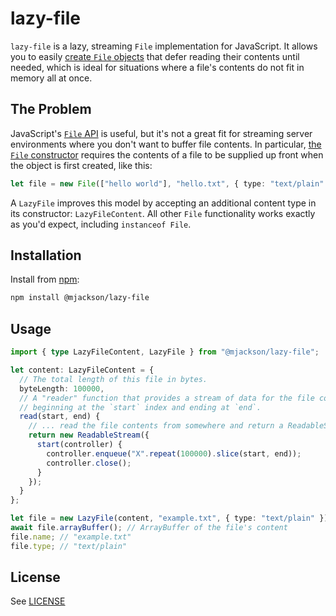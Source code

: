 # lazy-file

`lazy-file` is a lazy, streaming `File` implementation for JavaScript. It allows you to easily [create `File` objects](https://developer.mozilla.org/en-US/docs/Web/API/File) that defer reading their contents until needed, which is ideal for situations where a file's contents do not fit in memory all at once.

## The Problem

JavaScript's [`File` API](https://developer.mozilla.org/en-US/docs/Web/API/File) is useful, but it's not a great fit for streaming server environments where you don't want to buffer file contents. In particular, [the `File` constructor](https://developer.mozilla.org/en-US/docs/Web/API/File/File) requires the contents of a file to be supplied up front when the object is first created, like this:

```ts
let file = new File(["hello world"], "hello.txt", { type: "text/plain" });
```

A `LazyFile` improves this model by accepting an additional content type in its constructor: `LazyFileContent`. All other `File` functionality works exactly as you'd expect, including `instanceof File`.

## Installation

Install from [npm](https://www.npmjs.com/):

```sh
npm install @mjackson/lazy-file
```

## Usage

```ts
import { type LazyFileContent, LazyFile } from "@mjackson/lazy-file";

let content: LazyFileContent = {
  // The total length of this file in bytes.
  byteLength: 100000,
  // A "reader" function that provides a stream of data for the file contents,
  // beginning at the `start` index and ending at `end`.
  read(start, end) {
    // ... read the file contents from somewhere and return a ReadableStream
    return new ReadableStream({
      start(controller) {
        controller.enqueue("X".repeat(100000).slice(start, end));
        controller.close();
      }
    });
  }
};

let file = new LazyFile(content, "example.txt", { type: "text/plain" });
await file.arrayBuffer(); // ArrayBuffer of the file's content
file.name; // "example.txt"
file.type; // "text/plain"
```

## License

See [LICENSE](https://github.com/mjackson/lazy-file/blob/main/LICENSE)
